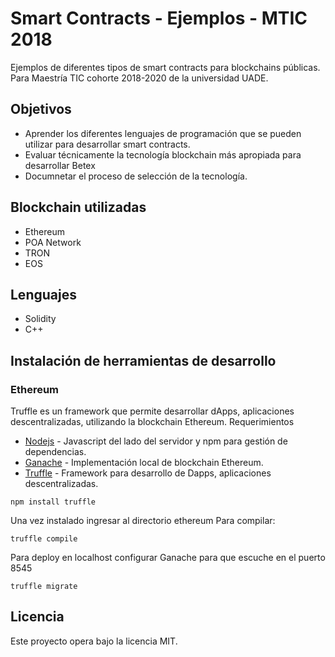 # Smart Contracts - Ejemplos - MTIC 2018
Ejemplos de diferentes tipos de smart contracts para blockchains públicas. Para Maestría TIC cohorte 2018-2020 de la universidad UADE.

## Objetivos
* Aprender los diferentes lenguajes de programación que se pueden utilizar para desarrollar smart contracts.
* Evaluar técnicamente la tecnología blockchain más apropiada para desarrollar Betex
* Documnetar el proceso de selección de la tecnología.

## Blockchain utilizadas

* Ethereum
* POA Network
* TRON
* EOS

## Lenguajes

* Solidity
* C++

## Instalación de herramientas de desarrollo
### Ethereum
Truffle es un framework que permite desarrollar dApps, aplicaciones descentralizadas, utilizando
la blockchain Ethereum. 
Requerimientos
* [Nodejs](https://nodejs.org/) - Javascript del lado del servidor y npm para gestión de dependencias.
* [Ganache](https://truffleframework.com/ganache) - Implementación local de blockchain Ethereum.
* [Truffle](https://truffleframework.com/) - Framework para desarrollo de Dapps, aplicaciones descentralizadas.

```
npm install truffle
```
Una vez instalado ingresar al directorio ethereum
Para compilar:
```
truffle compile
```

Para deploy en localhost configurar Ganache para que escuche en el puerto 8545
```
truffle migrate 
```

## Licencia
Este proyecto opera bajo la licencia MIT.